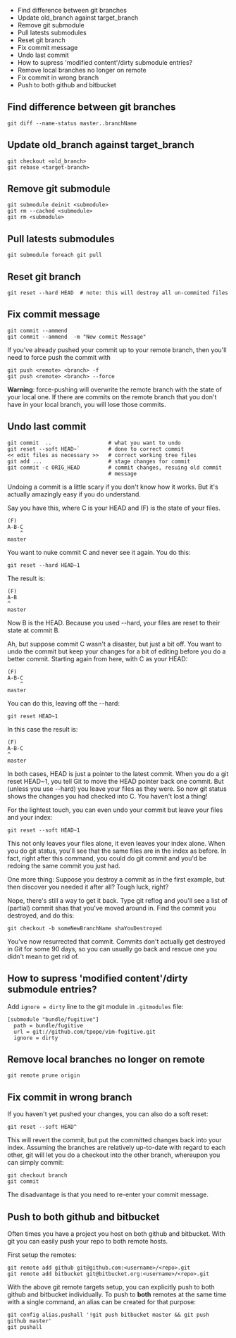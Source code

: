 - Find difference between git branches
- Update old_branch against target_branch
- Remove git submodule
- Pull latests submodules
- Reset git branch
- Fix commit message
- Undo last commit
- How to supress 'modified content'/dirty submodule entries?
- Remove local branches no longer on remote
- Fix commit in wrong branch
- Push to both github and bitbucket


## Find difference between git branches

    git diff --name-status master..branchName


## Update old_branch against target_branch

    git checkout <old_branch>
    git rebase <target-branch>


## Remove git submodule

    git submodule deinit <submodule>
    git rm --cached <submodule>
    git rm <submodule>


## Pull latests submodules

    git submodule foreach git pull


## Reset git branch

    git reset --hard HEAD  # note: this will destroy all un-commited files


## Fix commit message

    git commit --ammend
    git commit --ammend  -m "New commit Message"

If you've already pushed your commit up to your remote branch, then you'll need
to force push the commit with

    git push <remote> <branch> -f
    git push <remote> <branch> --force

**Warning**: force-pushing will overwrite the remote branch with the state of
your local one. If there are commits on the remote branch that you don't have
in your local branch, you will lose those commits.


## Undo last commit

    git commit  ..                  # what you want to undo
    git reset --soft HEAD~`         # done to correct commit
    << edit files as necessary >>   # correct working tree files
    git add ...                     # stage changes for commit
    git commit -c ORIG_HEAD         # commit changes, resuing old commit
                                    # message


Undoing a commit is a little scary if you don't know how it works. But it's
actually amazingly easy if you do understand.

Say you have this, where C is your HEAD and (F) is the state of your files.

    (F)
    A-B-C
        ^
    master

You want to nuke commit C and never see it again. You do this:

    git reset --hard HEAD~1

The result is:

    (F)
    A-B
    ^
    master

Now B is the HEAD. Because you used --hard, your files are reset to their state
at commit B.

Ah, but suppose commit C wasn't a disaster, but just a bit off. You want to
undo the commit but keep your changes for a bit of editing before you do a
better commit. Starting again from here, with C as your HEAD:

    (F)
    A-B-C
        ^
    master

You can do this, leaving off the --hard:

    git reset HEAD~1

In this case the result is:

    (F)
    A-B-C
    ^
    master

In both cases, HEAD is just a pointer to the latest commit. When you do a git
reset HEAD~1, you tell Git to move the HEAD pointer back one commit. But
(unless you use --hard) you leave your files as they were. So now git status
shows the changes you had checked into C. You haven't lost a thing!

For the lightest touch, you can even undo your commit but leave your files and
your index:

    git reset --soft HEAD~1

This not only leaves your files alone, it even leaves your index alone. When
you do git status, you'll see that the same files are in the index as before.
In fact, right after this command, you could do git commit and you'd be redoing
the same commit you just had.

One more thing: Suppose you destroy a commit as in the first example, but then
discover you needed it after all? Tough luck, right?

Nope, there's still a way to get it back. Type git reflog and you'll see a list
of (partial) commit shas that you've moved around in. Find the commit you
destroyed, and do this:

    git checkout -b someNewBranchName shaYouDestroyed

You've now resurrected that commit. Commits don't actually get destroyed in Git
for some 90 days, so you can usually go back and rescue one you didn't mean to
get rid of.


## How to supress 'modified content'/dirty submodule entries?

Add `ignore = dirty` line to the git module in `.gitmodules` file:

    [submodule "bundle/fugitive"]
      path = bundle/fugitive
      url = git://github.com/tpope/vim-fugitive.git
      ignore = dirty


## Remove local branches no longer on remote

    git remote prune origin



## Fix commit in wrong branch

If you haven't yet pushed your changes, you can also do a soft reset:

```
git reset --soft HEAD^
```

This will revert the commit, but put the committed changes back into your
index. Assuming the branches are relatively up-to-date with regard to each
other, git will let you do a checkout into the other branch, whereupon you can
simply commit:

```
git checkout branch
git commit
```

The disadvantage is that you need to re-enter your commit message.


## Push to both github and bitbucket

Often times you have a project you host on both github and bitbucket. With git
you can easily push your repo to both remote hosts.

First setup the remotes:

```
git remote add github git@github.com:<username>/<repo>.git
git remote add bitbucket git@bitbucket.org:<username>/<repo>.git
```

With the above git remote targets setup, you can explicitly push to both github
and bitbucket individually. To push to **both** remotes at the same time with
a single command, an alias can be created for that purpose:

```
git config alias.pushall '!git push bitbucket master && git push github master'
git pushall
```
